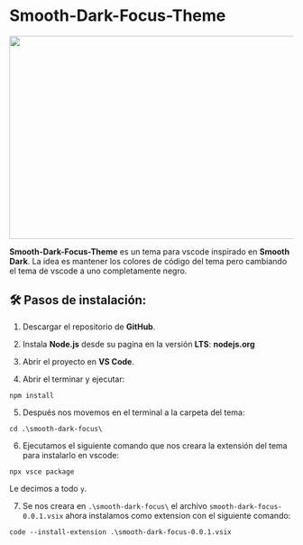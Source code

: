 # Smooth-Dark-Focus-Theme

<p align="center">
  <img src="https://github.com/user-attachments/assets/5769adbf-1d03-4c9c-ab19-f5144813a6d3" width="600" height="360">
</p>

**Smooth-Dark-Focus-Theme** es un tema para vscode inspirado en **Smooth Dark**. La idea es mantener los colores de código del tema pero cambiando el tema de vscode a uno completamente negro.

## 🛠️ Pasos de instalación:

1. Descargar el repositorio de **GitHub**.

2. Instala **Node.js** desde su pagina en la versión **LTS**: **nodejs.org**

3. Abrir el proyecto en **VS Code**.

4. Abrir el terminar y ejecutar:
  
  ```
  npm install
  ```

5. Después nos movemos en el terminal a la carpeta del tema:
  
  ```
  cd .\smooth-dark-focus\
  ```

6. Ejecutamos el siguiente comando que nos creara la extensión del tema para instalarlo en vscode:
  
  ```
  npx vsce package
  ```

  Le decimos a todo `y`.

7. Se nos creara en `.\smooth-dark-focus\` el archivo `smooth-dark-focus-0.0.1.vsix` ahora instalamos como extension con el siguiente comando:
  
  ```
  code --install-extension .\smooth-dark-focus-0.0.1.vsix
  ```

<!--
Color de fondo principal: 0e1111
Color de fondo secundario: 1e1e1e
Color de fondo terciario: 2a2a2a
Color de fondo cuarto: 373737
Color de fondo quinto: 505050
Color de fondo sexto: 5c5c5c
----
Amarillo: FFCE39
Narana: F09558
Verde: 90C36E
Azul: 67a3e9
Morado: b266ff
Rojo: ff0000
- - - 
-->

